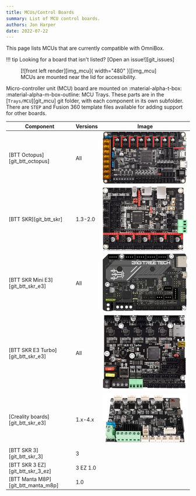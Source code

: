 ```yaml
---
title: MCUs/Control Boards
summary: List of MCU control boards.
authors: Jon Harper
date: 2022-07-22
---
```


This page lists MCUs that are currently compatible with OmniBox.

!!! tip
    Looking for a board that isn't listed? [Open an issue!][git_issues]

<figure markdown>
  [![front left render][img_mcu]{ width="480" }][img_mcu]
  <figcaption>MCUs are mounted near the lid for accessibility.</figcaption>
</figure>

Micro-controller unit (MCU) board are mounted on :material-alpha-t-box: :material-alpha-m-box-outline: MCU Trays. These parts are in the [`Trays/MCU`][git_mcu] git folder, with each component in its own subfolder. There are `STEP` and Fusion 360 template files available for adding support for other boards.

| Component                          | Versions | Image |
|------------------------------------|----------|-------|
| [BTT Octopus][git_btt_octopus]     | All      | ![img](../img/parts/btt_octopus_1.jpg) |
| [BTT SKR][git_btt_skr]             | 1.3-2.0  | ![img](../img/parts/btt_skr_2.jpg) |
| [BTT SKR Mini E3][git_btt_skr_e3]  | All      | ![img](../img/parts/btt_skr_mini_e3_v3.jpg) |
| [BTT SKR E3 Turbo][git_btt_skr_e3] | All      | ![img](../img/parts/btt_skr_e3_turbo.jpg) |
| [Creality boards][git_btt_skr_e3]  | 1.x-4.x  | ![img](../img/parts/creality_board.jpg) |
| [BTT SKR 3][git_btt_skr_3]         | 3        | |
| [BTT SKR 3 EZ][git_btt_skr_3_ez]   | 3 EZ 1.0 | |
| [BTT Manta M8P][git_btt_manta_m8p] | 1.0      | |

<!-- TODO: add missing images -->

[img_mcu]: ../img/components/mcu.png